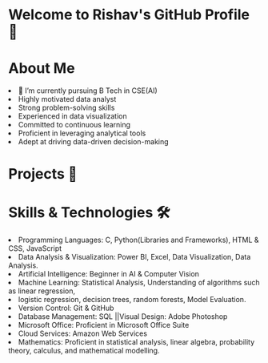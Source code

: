 # Welcome to Rishav's GitHub Profile 👋

# About Me 
<li> 
🔭 I’m currently pursuing B Tech in CSE(AI)
<li>Highly motivated data analyst
  <li>
Strong problem-solving skills
    <li>
Experienced in data visualization
      <li>
Committed to continuous learning
        <li>
Proficient in leveraging analytical tools
          <li>
Adept at driving data-driven decision-making
</li>

# Projects 🚀





# Skills & Technologies 🛠️
<li>
 Programming Languages: C, Python(Libraries and Frameworks), HTML & CSS, JavaScript
  <li>
 Data Analysis & Visualization: Power BI, Excel, Data Visualization, Data Analysis.
    <li>
 Artificial Intelligence: Beginner in AI & Computer Vision
      <li>
 Machine Learning:  Statistical Analysis, Understanding of algorithms such as linear regression,
        <li>
 logistic regression, decision trees, random forests, Model Evaluation.
          <li>
 Version Control: Git & GitHub
            <li>
 Database Management: SQL ||Visual Design: Adobe Photoshop
              <li>
 Microsoft Office: Proficient in Microsoft Office Suite
                <li>
 Cloud Services: Amazon Web Services
                  <li>
 Mathematics: Proficient in statistical analysis, linear algebra, probability theory, calculus, and
 mathematical modelling. 
 </li>
